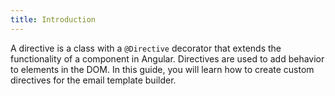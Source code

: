 ```yaml
---
title: Introduction
---
```


A directive is a class with a `@Directive` decorator that extends the functionality of a component in Angular.
Directives are used to add behavior to elements in the DOM. In this guide, you will learn how to create custom
directives for the email template builder.
